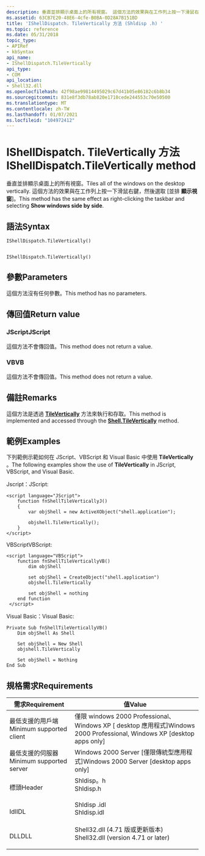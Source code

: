 ```yaml
---
description: 垂直並排顯示桌面上的所有視窗。 這個方法的效果與在工作列上按一下滑鼠右鍵，然後選取 [並排顯示視窗]。
ms.assetid: 63CB7E20-48E6-4cfe-B0BA-0D28A7B151BD
title: 'IShellDispatch. TileVertically 方法 (Shldisp .h) '
ms.topic: reference
ms.date: 05/31/2018
topic_type:
- APIRef
- kbSyntax
api_name:
- IShellDispatch.TileVertically
api_type:
- COM
api_location:
- Shell32.dll
ms.openlocfilehash: 42f98ae99814495029c67d41b05e86182c6b8b34
ms.sourcegitcommit: 831e8f3db78ab820e1710cede244553c70e50500
ms.translationtype: MT
ms.contentlocale: zh-TW
ms.lasthandoff: 01/07/2021
ms.locfileid: "104972412"
---
```

# <a name="ishelldispatchtilevertically-method"></a><span data-ttu-id="c8214-104">IShellDispatch. TileVertically 方法</span><span class="sxs-lookup"><span data-stu-id="c8214-104">IShellDispatch.TileVertically method</span></span>

<span data-ttu-id="c8214-105">垂直並排顯示桌面上的所有視窗。</span><span class="sxs-lookup"><span data-stu-id="c8214-105">Tiles all of the windows on the desktop vertically.</span></span> <span data-ttu-id="c8214-106">這個方法的效果與在工作列上按一下滑鼠右鍵，然後選取 [並排 **顯示視窗**]。</span><span class="sxs-lookup"><span data-stu-id="c8214-106">This method has the same effect as right-clicking the taskbar and selecting **Show windows side by side**.</span></span>

## <a name="syntax"></a><span data-ttu-id="c8214-107">語法</span><span class="sxs-lookup"><span data-stu-id="c8214-107">Syntax</span></span>


```JScript
IShellDispatch.TileVertically()
```


```VB

IShellDispatch.TileVertically()
```





## <a name="parameters"></a><span data-ttu-id="c8214-108">參數</span><span class="sxs-lookup"><span data-stu-id="c8214-108">Parameters</span></span>

<span data-ttu-id="c8214-109">這個方法沒有任何參數。</span><span class="sxs-lookup"><span data-stu-id="c8214-109">This method has no parameters.</span></span>

## <a name="return-value"></a><span data-ttu-id="c8214-110">傳回值</span><span class="sxs-lookup"><span data-stu-id="c8214-110">Return value</span></span>

### <a name="jscript"></a><span data-ttu-id="c8214-111">JScript</span><span class="sxs-lookup"><span data-stu-id="c8214-111">JScript</span></span>

<span data-ttu-id="c8214-112">這個方法不會傳回值。</span><span class="sxs-lookup"><span data-stu-id="c8214-112">This method does not return a value.</span></span>

### <a name="vb"></a><span data-ttu-id="c8214-113">VB</span><span class="sxs-lookup"><span data-stu-id="c8214-113">VB</span></span>

<span data-ttu-id="c8214-114">這個方法不會傳回值。</span><span class="sxs-lookup"><span data-stu-id="c8214-114">This method does not return a value.</span></span>

## <a name="remarks"></a><span data-ttu-id="c8214-115">備註</span><span class="sxs-lookup"><span data-stu-id="c8214-115">Remarks</span></span>

<span data-ttu-id="c8214-116">這個方法是透過 [**TileVertically**](shell-tilevertically.md) 方法來執行和存取。</span><span class="sxs-lookup"><span data-stu-id="c8214-116">This method is implemented and accessed through the [**Shell.TileVertically**](shell-tilevertically.md) method.</span></span>

## <a name="examples"></a><span data-ttu-id="c8214-117">範例</span><span class="sxs-lookup"><span data-stu-id="c8214-117">Examples</span></span>

<span data-ttu-id="c8214-118">下列範例示範如何在 JScript、VBScript 和 Visual Basic 中使用 **TileVertically** 。</span><span class="sxs-lookup"><span data-stu-id="c8214-118">The following examples show the use of **TileVertically** in JScript, VBScript, and Visual Basic.</span></span>

<span data-ttu-id="c8214-119">Jscript：</span><span class="sxs-lookup"><span data-stu-id="c8214-119">JScript:</span></span>


```JScript
<script language="JScript">
    function fnShellTileVerticallyJ()
    {
        var objShell = new ActiveXObject("shell.application");
        
        objshell.TileVertically();
    }
</script>
```



<span data-ttu-id="c8214-120">VBScript</span><span class="sxs-lookup"><span data-stu-id="c8214-120">VBScript:</span></span>


```VB
<script language="VBScript">
    function fnShellTileVerticallyVB()
        dim objShell
        
        set objShell = CreateObject("shell.application")
        objshell.TileVertically

        set objShell = nothing
    end function
 </script>
```



<span data-ttu-id="c8214-121">Visual Basic：</span><span class="sxs-lookup"><span data-stu-id="c8214-121">Visual Basic:</span></span>


```VB
Private Sub fnShellTileVerticallyVB()
    Dim objShell As Shell
    
    Set objShell = New Shell
    objshell.TileVertically

    Set objShell = Nothing
End Sub
```



## <a name="requirements"></a><span data-ttu-id="c8214-122">規格需求</span><span class="sxs-lookup"><span data-stu-id="c8214-122">Requirements</span></span>



| <span data-ttu-id="c8214-123">需求</span><span class="sxs-lookup"><span data-stu-id="c8214-123">Requirement</span></span> | <span data-ttu-id="c8214-124">值</span><span class="sxs-lookup"><span data-stu-id="c8214-124">Value</span></span> |
|-------------------------------------|----------------------------------------------------------------------------------------------------------------|
| <span data-ttu-id="c8214-125">最低支援的用戶端</span><span class="sxs-lookup"><span data-stu-id="c8214-125">Minimum supported client</span></span><br/> | <span data-ttu-id="c8214-126">僅限 windows 2000 Professional、Windows XP \[ desktop 應用程式\]</span><span class="sxs-lookup"><span data-stu-id="c8214-126">Windows 2000 Professional, Windows XP \[desktop apps only\]</span></span><br/>                                         |
| <span data-ttu-id="c8214-127">最低支援的伺服器</span><span class="sxs-lookup"><span data-stu-id="c8214-127">Minimum supported server</span></span><br/> | <span data-ttu-id="c8214-128">Windows 2000 Server \[僅限傳統型應用程式\]</span><span class="sxs-lookup"><span data-stu-id="c8214-128">Windows 2000 Server \[desktop apps only\]</span></span><br/>                                                           |
| <span data-ttu-id="c8214-129">標頭</span><span class="sxs-lookup"><span data-stu-id="c8214-129">Header</span></span><br/>                   | <dl> <span data-ttu-id="c8214-130"><dt>Shldisp。h</dt></span><span class="sxs-lookup"><span data-stu-id="c8214-130"><dt>Shldisp.h</dt></span></span> </dl>                           |
| <span data-ttu-id="c8214-131">Idl</span><span class="sxs-lookup"><span data-stu-id="c8214-131">IDL</span></span><br/>                      | <dl> <span data-ttu-id="c8214-132"><dt>Shldisp .idl</dt></span><span class="sxs-lookup"><span data-stu-id="c8214-132"><dt>Shldisp.idl</dt></span></span> </dl>                         |
| <span data-ttu-id="c8214-133">DLL</span><span class="sxs-lookup"><span data-stu-id="c8214-133">DLL</span></span><br/>                      | <dl> <span data-ttu-id="c8214-134"><dt>Shell32.dll (4.71 版或更新版本) </dt></span><span class="sxs-lookup"><span data-stu-id="c8214-134"><dt>Shell32.dll (version 4.71 or later)</dt></span></span> </dl> |



 

 




